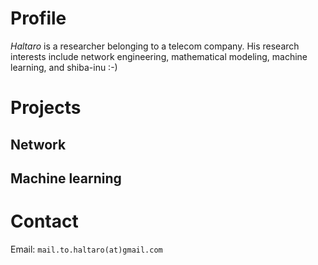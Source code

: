 # Profile

*Haltaro* is a researcher belonging to a telecom company. 
His research interests include network engineering, mathematical modeling, machine learning, and shiba-inu :-)

# Projects

## Network

## Machine learning


# Contact

Email: `mail.to.haltaro(at)gmail.com`
